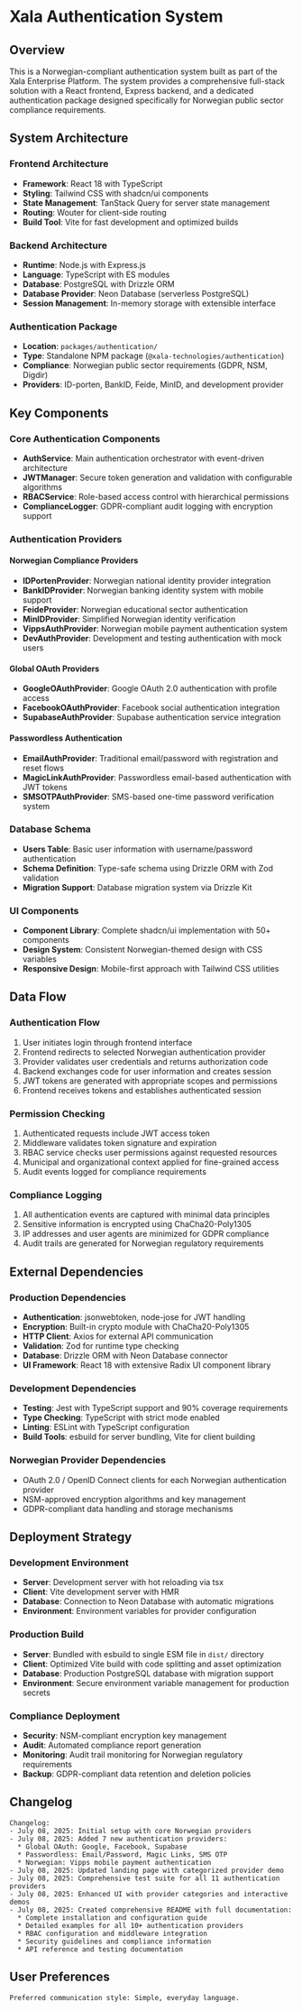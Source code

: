 # Xala Authentication System

## Overview

This is a Norwegian-compliant authentication system built as part of the Xala Enterprise Platform. The system provides a comprehensive full-stack solution with a React frontend, Express backend, and a dedicated authentication package designed specifically for Norwegian public sector compliance requirements.

## System Architecture

### Frontend Architecture
- **Framework**: React 18 with TypeScript
- **Styling**: Tailwind CSS with shadcn/ui components
- **State Management**: TanStack Query for server state management
- **Routing**: Wouter for client-side routing
- **Build Tool**: Vite for fast development and optimized builds

### Backend Architecture
- **Runtime**: Node.js with Express.js
- **Language**: TypeScript with ES modules
- **Database**: PostgreSQL with Drizzle ORM
- **Database Provider**: Neon Database (serverless PostgreSQL)
- **Session Management**: In-memory storage with extensible interface

### Authentication Package
- **Location**: `packages/authentication/`
- **Type**: Standalone NPM package (`@xala-technologies/authentication`)
- **Compliance**: Norwegian public sector requirements (GDPR, NSM, Digdir)
- **Providers**: ID-porten, BankID, Feide, MinID, and development provider

## Key Components

### Core Authentication Components
- **AuthService**: Main authentication orchestrator with event-driven architecture
- **JWTManager**: Secure token generation and validation with configurable algorithms
- **RBACService**: Role-based access control with hierarchical permissions
- **ComplianceLogger**: GDPR-compliant audit logging with encryption support

### Authentication Providers

#### Norwegian Compliance Providers
- **IDPortenProvider**: Norwegian national identity provider integration
- **BankIDProvider**: Norwegian banking identity system with mobile support
- **FeideProvider**: Norwegian educational sector authentication
- **MinIDProvider**: Simplified Norwegian identity verification
- **VippsAuthProvider**: Norwegian mobile payment authentication system
- **DevAuthProvider**: Development and testing authentication with mock users

#### Global OAuth Providers
- **GoogleOAuthProvider**: Google OAuth 2.0 authentication with profile access
- **FacebookOAuthProvider**: Facebook social authentication integration
- **SupabaseAuthProvider**: Supabase authentication service integration

#### Passwordless Authentication
- **EmailAuthProvider**: Traditional email/password with registration and reset flows
- **MagicLinkAuthProvider**: Passwordless email-based authentication with JWT tokens
- **SMSOTPAuthProvider**: SMS-based one-time password verification system

### Database Schema
- **Users Table**: Basic user information with username/password authentication
- **Schema Definition**: Type-safe schema using Drizzle ORM with Zod validation
- **Migration Support**: Database migration system via Drizzle Kit

### UI Components
- **Component Library**: Complete shadcn/ui implementation with 50+ components
- **Design System**: Consistent Norwegian-themed design with CSS variables
- **Responsive Design**: Mobile-first approach with Tailwind CSS utilities

## Data Flow

### Authentication Flow
1. User initiates login through frontend interface
2. Frontend redirects to selected Norwegian authentication provider
3. Provider validates user credentials and returns authorization code
4. Backend exchanges code for user information and creates session
5. JWT tokens are generated with appropriate scopes and permissions
6. Frontend receives tokens and establishes authenticated session

### Permission Checking
1. Authenticated requests include JWT access token
2. Middleware validates token signature and expiration
3. RBAC service checks user permissions against requested resources
4. Municipal and organizational context applied for fine-grained access
5. Audit events logged for compliance requirements

### Compliance Logging
1. All authentication events are captured with minimal data principles
2. Sensitive information is encrypted using ChaCha20-Poly1305
3. IP addresses and user agents are minimized for GDPR compliance
4. Audit trails are generated for Norwegian regulatory requirements

## External Dependencies

### Production Dependencies
- **Authentication**: jsonwebtoken, node-jose for JWT handling
- **Encryption**: Built-in crypto module with ChaCha20-Poly1305
- **HTTP Client**: Axios for external API communication
- **Validation**: Zod for runtime type checking
- **Database**: Drizzle ORM with Neon Database connector
- **UI Framework**: React 18 with extensive Radix UI component library

### Development Dependencies
- **Testing**: Jest with TypeScript support and 90% coverage requirements
- **Type Checking**: TypeScript with strict mode enabled
- **Linting**: ESLint with TypeScript configuration
- **Build Tools**: esbuild for server bundling, Vite for client building

### Norwegian Provider Dependencies
- OAuth 2.0 / OpenID Connect clients for each Norwegian authentication provider
- NSM-approved encryption algorithms and key management
- GDPR-compliant data handling and storage mechanisms

## Deployment Strategy

### Development Environment
- **Server**: Development server with hot reloading via tsx
- **Client**: Vite development server with HMR
- **Database**: Connection to Neon Database with automatic migrations
- **Environment**: Environment variables for provider configuration

### Production Build
- **Server**: Bundled with esbuild to single ESM file in `dist/` directory
- **Client**: Optimized Vite build with code splitting and asset optimization
- **Database**: Production PostgreSQL database with migration support
- **Environment**: Secure environment variable management for production secrets

### Compliance Deployment
- **Security**: NSM-compliant encryption key management
- **Audit**: Automated compliance report generation
- **Monitoring**: Audit trail monitoring for Norwegian regulatory requirements
- **Backup**: GDPR-compliant data retention and deletion policies

## Changelog

```
Changelog:
- July 08, 2025: Initial setup with core Norwegian providers
- July 08, 2025: Added 7 new authentication providers:
  * Global OAuth: Google, Facebook, Supabase
  * Passwordless: Email/Password, Magic Links, SMS OTP
  * Norwegian: Vipps mobile payment authentication
- July 08, 2025: Updated landing page with categorized provider demo
- July 08, 2025: Comprehensive test suite for all 11 authentication providers
- July 08, 2025: Enhanced UI with provider categories and interactive demos
- July 08, 2025: Created comprehensive README with full documentation:
  * Complete installation and configuration guide
  * Detailed examples for all 10+ authentication providers
  * RBAC configuration and middleware integration
  * Security guidelines and compliance information
  * API reference and testing documentation
```

## User Preferences

```
Preferred communication style: Simple, everyday language.
```
